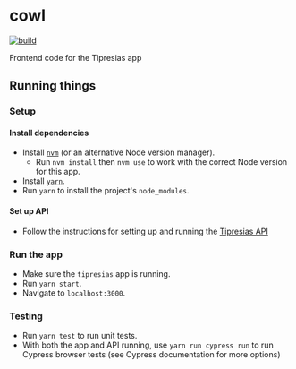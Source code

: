 # cowl

[![build](https://github.com/tipresias/cowl/actions/workflows/build.yml/badge.svg)](https://github.com/tipresias/cowl/actions/workflows/build.yml)

Frontend code for the Tipresias app

## Running things

### Setup

#### Install dependencies

- Install [`nvm`](https://github.com/nvm-sh/nvm) (or an alternative Node version manager).
  - Run `nvm install` then `nvm use` to work with the correct Node version for this app.
- Install [`yarn`](https://classic.yarnpkg.com/en/docs/install).
- Run `yarn` to install the project's `node_modules`.

#### Set up API

- Follow the instructions for setting up and running the [Tipresias API](https://github.com/tipresias/tipresias)

### Run the app

- Make sure the `tipresias` app is running.
- Run `yarn start`.
- Navigate to `localhost:3000`.

### Testing

- Run `yarn test` to run unit tests.
- With both the app and API running, use `yarn run cypress run` to run Cypress browser tests (see Cypress documentation for more options)
